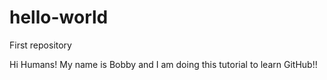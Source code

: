 # hello-world
First repository

Hi Humans! 
My name is Bobby and I am doing this tutorial to learn GitHub!!  
